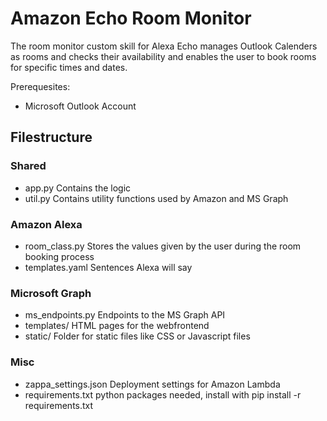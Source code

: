 Amazon Echo Room Monitor
=======================

The room monitor custom skill for Alexa Echo manages Outlook Calenders as rooms and checks
their availability and enables the user to book rooms for specific times and dates.

Prerequesites:
* Microsoft Outlook Account



## Filestructure 
### Shared
* app.py  Contains the logic
* util.py Contains utility functions used by Amazon and MS Graph

### Amazon Alexa
* room_class.py Stores the values given by the user during the room booking process
* templates.yaml Sentences Alexa will say

### Microsoft Graph
* ms_endpoints.py Endpoints to the MS Graph API
* templates/ HTML pages for the webfrontend 
* static/ Folder for static files like CSS or Javascript files

### Misc
* zappa_settings.json Deployment settings for Amazon Lambda
* requirements.txt python packages needed, install with pip install -r requirements.txt





